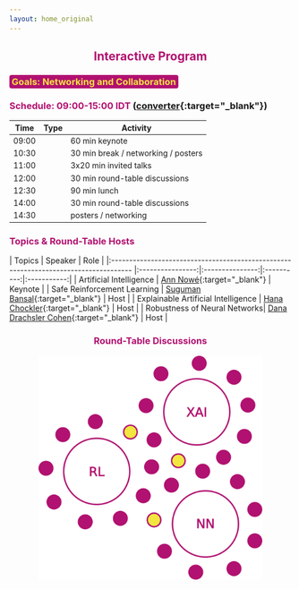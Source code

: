 ```yaml
---
layout: home_original
---
```


<link rel="stylesheet" href="https://maxcdn.bootstrapcdn.com/font-awesome/4.6.0/css/font-awesome.min.css">


## <center><span style="color:#b11170">Interactive Program</span></center>



### <span style="background:#b11170;color:#f3e343;border-radius: 0.25rem;padding: 0.125rem 0.25rem">Goals: Networking and Collaboration</span>



<div class="row">
<div class="col-md-6" markdown="1">

### <span style="color:#b11170">Schedule: 09:00-15:00 IDT </span> ([converter](https://time.is/compare/900_11_Aug_2022_in_IDT/Amsterdam/Melbourne/Los_Angeles/Beijing/New_York){:target="_blank"})


| Time | Type | Activity|
| -------- | :--------: | -------- |
| 09:00 | <span class="text-nowrap"><i class="fa fa-slideshare fa-fw"></i> </span> | 60 min keynote|
| 10:30 | <span class="text-nowrap"><i class="fa fa-coffee fa-fw"></i> </span> | 30 min break / networking / posters|
| 11:00 | <span class="text-nowrap"><i class="fa fa-slideshare fa-fw"></i> </span> | 3x20 min invited talks|
| 12:00 | <span class="text-nowrap"><i class="fa fa-group fa-fw"></i> </span> | 30 min round-table discussions|
| 12:30 | <span class="text-nowrap"><i class="fa fa-cutlery fa-fw"></i> </span> | 90 min lunch|
| 14:00 | <span class="text-nowrap"><i class="fa fa-group fa-fw"></i> </span> | 30 min round-table discussions|
| 14:30 | <span class="text-nowrap"><i class="fa fa-coffee fa-fw"></i> </span> | posters / networking|

</div>
<div class="col-md-6" markdown="1">

### <span style="color:#b11170">Topics & Round-Table Hosts</span>


    
| Topics | Speaker | Role |
|:------------------------------------------------------------------------------------ |:----------------:|:---------------:|:----------:|:-----------:|
| Artificial Intelligence | [Ann Nowé](https://ai.vub.ac.be/team/ann-nowe/){:target="_blank"} | Keynote |
| Safe Reinforcement Learning | [Suguman Bansal](https://suguman.github.io/){:target="_blank"} | Host |
| Explainable Artificial Intelligence | [Hana Chockler](https://www.hanachockler.com/){:target="_blank"} | Host |
| Robustness of Neural Networks| [Dana Drachsler Cohen](https://ddana.net.technion.ac.il/){:target="_blank"} | Host |

</div>
</div>



### <center><span style="color:#b11170">Round-Table Discussions  <span class="text-nowrap"><i class="fa fa-group fa-fw"></i> </span></span></center>


<center><img height="400px" class="center-block" src="resources/tables.png"></center>
